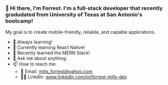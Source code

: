 ### 👋  Hi there, I'm Forrest. I'm a full-stack developer that recently gradudated from University of Texas at San Antonio's bootcamp!

My goal is to create mobile-friendly, reliable, and capable applications.

- 🔭 Always learning!
- 🌱 Currently learning React Native!
- 🧠 Recently learned the MERN Stack!
- 💬 Ask me about anything.
- 📫 How to reach me: 
    - 📧 Email: <a href="mailto:mills_forrest@yahoo.com">mills_forrest@yahoo.com</a>
    - 👨‍💼 LinkdIn: www.linkedin.com/in/forrest-mills-dev

